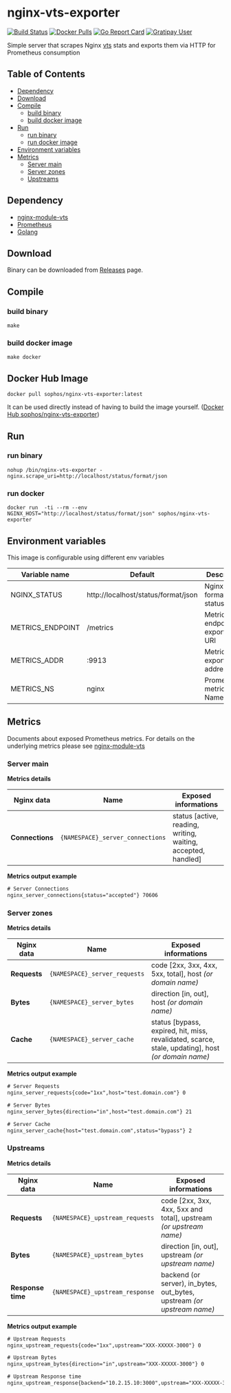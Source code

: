 # nginx-vts-exporter

[![Build Status](https://travis-ci.org/hnlq715/nginx-vts-exporter.svg?branch=master)](https://travis-ci.org/hnlq715/nginx-vts-exporter)
[![Docker Pulls](https://img.shields.io/docker/pulls/sophos/nginx-vts-exporter.svg)](https://hub.docker.com/r/sophos/nginx-vts-exporter)
[![Go Report Card](https://goreportcard.com/badge/github.com/hnlq715/nginx-vts-exporter)](https://goreportcard.com/report/github.com/hnlq715/nginx-vts-exporter)
[![Gratipay User](https://img.shields.io/gratipay/user/hnlq715.svg)](https://gratipay.com/hnlq715/)

Simple server that scrapes Nginx [vts](https://github.com/vozlt/nginx-module-vts) stats and exports them via HTTP for Prometheus consumption

## Table of Contents
* [Dependency](#dependency)
* [Download](#download)
* [Compile](#compile)
  * [build binary](#build-binary)
  * [build docker image](#build-docker-image)
* [Run](#run)
  * [run binary](#run-binary)
  * [run docker image](#run-docker-image)
* [Environment variables](#environment-variables)
* [Metrics](#metrics)
  * [Server main](#server-main)
  * [Server zones](#server-zones)
  * [Upstreams](#upstreams)

## Dependency

* [nginx-module-vts](https://github.com/vozlt/nginx-module-vts)
* [Prometheus](https://prometheus.io/)
* [Golang](https://golang.org/)

## Download

Binary can be downloaded from [Releases](https://github.com/hnlq715/nginx-vts-exporter/releases) page.

## Compile

### build binary

``` shell
make
```

### build docker image
``` shell
make docker
```

## Docker Hub Image
``` shell
docker pull sophos/nginx-vts-exporter:latest
```
It can be used directly instead of having to build the image yourself.
([Docker Hub sophos/nginx-vts-exporter](https://hub.docker.com/r/sophos/nginx-vts-exporter/))

## Run

### run binary
``` shell
nohup /bin/nginx-vts-exporter -nginx.scrape_uri=http://localhost/status/format/json
```

### run docker
```
docker run  -ti --rm --env NGINX_HOST="http://localhost/status/format/json" sophos/nginx-vts-exporter
```

## Environment variables

This image is configurable using different env variables

Variable name | Default     | Description
------------- | ----------- | --------------
NGINX_STATUS |  http://localhost/status/format/json | Nginx JSON format status page
METRICS_ENDPOINT | /metrics  | Metrics endpoint exportation URI
METRICS_ADDR | :9913 | Metrics exportation address:port
METRICS_NS | nginx | Prometheus metrics Namespaces

## Metrics

Documents about exposed Prometheus metrics. For details on the underlying metrics please see [nginx-module-vts](https://github.com/vozlt/nginx-module-vts#json-used-by-status)

### Server main

**Metrics details**

Nginx data         | Name                            | Exposed informations     
------------------ | ------------------------------- | ------------------------
 **Connections**   | `{NAMESPACE}_server_connections`| status [active, reading, writing, waiting, accepted, handled]

**Metrics output example**

``` txt
# Server Connections
nginx_server_connections{status="accepted"} 70606
```

### Server zones

**Metrics details**

Nginx data         | Name                            | Exposed informations     
------------------ | ------------------------------- | ------------------------
 **Requests**      | `{NAMESPACE}_server_requests`    | code [2xx, 3xx, 4xx, 5xx, total], host _(or domain name)_
 **Bytes**         | `{NAMESPACE}_server_bytes`       | direction [in, out], host _(or domain name)_
 **Cache**         | `{NAMESPACE}_server_cache`       | status [bypass, expired, hit, miss, revalidated, scarce, stale, updating], host _(or domain name)_

**Metrics output example**

``` txt
# Server Requests
nginx_server_requests{code="1xx",host="test.domain.com"} 0

# Server Bytes
nginx_server_bytes{direction="in",host="test.domain.com"} 21

# Server Cache
nginx_server_cache{host="test.domain.com",status="bypass"} 2
```

### Upstreams

**Metrics details**

Nginx data         | Name                            | Exposed informations     
------------------ | ------------------------------- | ------------------------
 **Requests**      | `{NAMESPACE}_upstream_requests` | code [2xx, 3xx, 4xx, 5xx and total], upstream _(or upstream name)_
 **Bytes**         | `{NAMESPACE}_upstream_bytes`    | direction [in, out], upstream _(or upstream name)_
 **Response time** | `{NAMESPACE}_upstream_response` | backend (or server), in_bytes, out_bytes, upstream _(or upstream name)_

**Metrics output example**

``` txt
# Upstream Requests
nginx_upstream_requests{code="1xx",upstream="XXX-XXXXX-3000"} 0

# Upstream Bytes
nginx_upstream_bytes{direction="in",upstream="XXX-XXXXX-3000"} 0

# Upstream Response time
nginx_upstream_response{backend="10.2.15.10:3000",upstream="XXX-XXXXX-3000"} 99
```
